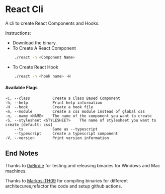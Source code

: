 # React Cli

A cli to create React Components and Hooks.

Instructions:

- Download the binary.
- To Create A React Component

```bash
    ./react -n <Component Name>
```

- To Create React Hook

```bash
    ./react -n <hook name> -H
```

#### Available Flags

```
-C, --class          Create a Class Based Component
-h, --help           Print help information
-H  --hook           Create a hook file
-m, --module         Create a css module instead of global css
-n, --name <NAME>    The name of the component you want to create
-S, --stylesheet <STYLESHEET>    The name of stylesheet you want to create [default: css]
    --ts             Same as --typescript
    --typescript     Create a typescript component
-V, --version        Print version information
```

## End Notes

Thanks to [0xBirdie](https://github.com/itsmebirdie) for testing and releasing binaries for Windows and Mac machines.

Thanks to [Markos-TH09](https://github.com/markos-th09) for compiling binaries for different architecures,refactor the code and setup github actions.
